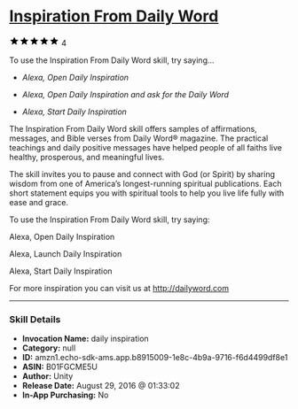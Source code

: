 # [Inspiration From Daily Word](http://alexa.amazon.com/#skills/amzn1.echo-sdk-ams.app.b8915009-1e8c-4b9a-9716-f6d4499df8e1)
![5 stars](../../images/ic_star_black_18dp_1x.png)![5 stars](../../images/ic_star_black_18dp_1x.png)![5 stars](../../images/ic_star_black_18dp_1x.png)![5 stars](../../images/ic_star_black_18dp_1x.png)![5 stars](../../images/ic_star_black_18dp_1x.png) 4

To use the Inspiration From Daily Word skill, try saying...

* *Alexa, Open Daily Inspiration*

* *Alexa, Open Daily Inspiration and ask for the Daily Word*

* *Alexa, Start Daily Inspiration*

The Inspiration From Daily Word skill offers samples of affirmations, messages, and Bible verses from Daily Word® magazine. The practical teachings and daily positive messages have helped people of all faiths live healthy, prosperous, and meaningful lives. 

The skill invites you to pause and connect with God (or Spirit) by sharing wisdom  from one of America’s longest-running spiritual publications. Each short statement equips you with spiritual tools to help you live life fully with ease and grace. 

To use the Inspiration From Daily Word skill, try saying:

Alexa, Open Daily Inspiration 

Alexa, Launch Daily Inspiration 

Alexa, Start Daily Inspiration

For more inspiration you can visit us at http://dailyword.com

***

### Skill Details

* **Invocation Name:** daily inspiration
* **Category:** null
* **ID:** amzn1.echo-sdk-ams.app.b8915009-1e8c-4b9a-9716-f6d4499df8e1
* **ASIN:** B01FGCME5U
* **Author:** Unity
* **Release Date:** August 29, 2016 @ 01:33:02
* **In-App Purchasing:** No
